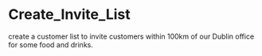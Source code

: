 # Create_Invite_List
create a customer list to invite customers within 100km of our Dublin office for some food and drinks.
